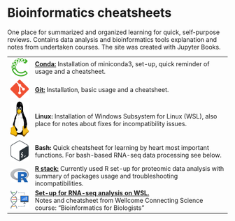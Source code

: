 Bioinformatics cheatsheets
================

One place for summarized and organized learning for quick, self-purpose
reviews. Contains data analysis and bioinformatics tools explanation and
notes from undertaken courses. The site was created with Jupyter Books.

|                                                                 |                                                                                                                                                                        |
|-----------------------------------------------------------------|------------------------------------------------------------------------------------------------------------------------------------------------------------------------|
| <img src="images/conda.png" width="100" alt="image" />          | **[Conda:](conda_cheatsheet.ipynb)** Installation of miniconda3, set-up, quick reminder of usage and a cheatsheet.                                                     |
| <img src="images/git.png" width="100" alt="image" />            | **[Git:](git.ipynb)** Installation, basic usage and a cheatsheet.                                                                                                      |
| <img src="images/linux.svg" height="80" alt="image" />          | **Linux:** Installation of Windows Subsystem for Linux (WSL), also place for notes about fixes for incompatibility issues.                                             |
| <img src="images/bash.png" width="100" alt="image" />           | **Bash:** Quick cheatsheet for learning by heart most important functions. For bash-based RNA-seq data processing see below.                                           |
| <img src="images/R_logo.svg" width="100" alt="image" />         | **[R stack:](R_stack_cheatsheet.md)** Currently used R set-up for proteomic data analysis with summary of packages<break> usage and troubleshooting incompatibilities. |
| <img src="images/bioinformatics.png" width="100" alt="image" /> | **[Set-up for RNA-seq analysis on WSL.](setup.ipynb)** <br>Notes and cheatsheet from Wellcome Connecting Science course: “Bioinformatics for Biologists”               |
